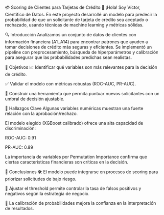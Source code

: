 💳 Scoring de Clientes para Tarjetas de Crédito
👋 ¡Hola! Soy Víctor, Científico de Datos.
En este proyecto desarrollé un modelo para predecir la probabilidad de que un solicitante de tarjeta de crédito sea aceptado o rechazado, usando técnicas de machine learning y métricas sólidas.

🔍 Introducción
Analizamos un conjunto de datos de clientes con información financiera (A1..A14) para encontrar patrones que ayuden a tomar decisiones de crédito más seguras y eficientes.
Se implementó un pipeline con preprocesamiento, búsqueda de hiperparámetros y calibración para asegurar que las probabilidades predichas sean realistas.

🎯 Objetivos
📈 Identificar qué variables son más relevantes para la decisión de crédito.

✅ Validar el modelo con métricas robustas (ROC-AUC, PR-AUC).

🤖 Construir una herramienta que permita puntuar nuevos solicitantes con un umbral de decisión ajustable.

📌 Hallazgos Clave
Algunas variables numéricas muestran una fuerte relación con la aprobación/rechazo.

El modelo elegido (XGBoost calibrado) ofrece una alta capacidad de discriminación:

ROC-AUC: 0.91

PR-AUC: 0.89

La importancia de variables por Permutation Importance confirma que ciertas características financieras son críticas en la decisión.

🚀 Conclusiones
🛠️ El modelo puede integrarse en procesos de scoring para priorizar solicitudes de bajo riesgo.

🎯 Ajustar el threshold permite controlar la tasa de falsos positivos y negativos según la estrategia de negocio.

🤝 La calibración de probabilidades mejora la confianza en la interpretación de resultados.


